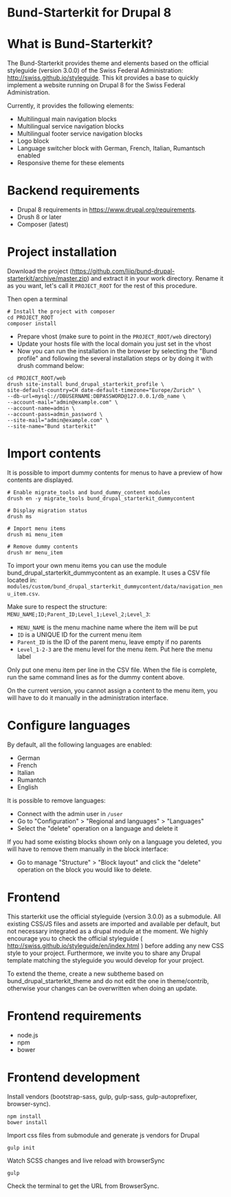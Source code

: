 Bund-Starterkit for Drupal 8
============================

# What is Bund-Starterkit?
The Bund-Starterkit provides theme and elements based on the official styleguide (version 3.0.0) of the Swiss Federal Administration: http://swiss.github.io/styleguide.
This kit provides a base to quickly implement a website running on Drupal 8 for the Swiss Federal Administration.

Currently, it provides the following elements:

- Multilingual main navigation blocks
- Multilingual service navigation blocks
- Multilingual footer service navigation blocks
- Logo block
- Language switcher block with German, French, Italian, Rumantsch enabled
- Responsive theme for these elements

# Backend requirements
- Drupal 8 requirements in https://www.drupal.org/requirements.
- Drush 8 or later
- Composer (latest)

# Project installation

Download the project (https://github.com/liip/bund-drupal-starterkit/archive/master.zip) and extract it in your work directory. Rename it as you want, let's call it `PROJECT_ROOT` for the rest of this procedure.

Then open a terminal

```
# Install the project with composer
cd PROJECT_ROOT
composer install

```

- Prepare vhost (make sure to point in the `PROJECT_ROOT/web` directory)
- Update your hosts file with the local domain you just set in the vhost
- Now you can run the installation in the browser by selecting the "Bund profile"
  and following the several installation steps or by doing it with drush command
  below:

```
cd PROJECT_ROOT/web
drush site-install bund_drupal_starterkit_profile \
site-default-country=CH date-default-timezone="Europe/Zurich" \
--db-url=mysql://DBUSERNAME:DBPASSWORD@127.0.0.1/db_name \
--account-mail="admin@example.com" \
--account-name=admin \
--account-pass=admin_password \
--site-mail="admin@example.com" \
--site-name="Bund starterkit"
```

# Import contents

It is possible to import dummy contents for menus to have a preview of how
contents are displayed.

```
# Enable migrate_tools and bund_dummy_content modules
drush en -y migrate_tools bund_drupal_starterkit_dummycontent

# Display migration status
drush ms

# Import menu items
drush mi menu_item

# Remove dummy contents
drush mr menu_item
```

To import your own menu items you can use the module bund_drupal_starterkit_dummycontent as an example. It uses a CSV file located in: `modules/custom/bund_drupal_starterkit_dummycontent/data/navigation_menu_item.csv`.

Make sure to respect the structure: `MENU_NAME;ID;Parent_ID;Level_1;Level_2;Level_3`:

- `MENU_NAME` is the menu machine name where the item will be put
- `ID` is a UNIQUE ID for the current menu item
- `Parent_ID` is the ID of the parent menu, leave empty if no parents
- `Level_1-2-3` are the menu level for the menu item. Put here the menu label

Only put one menu item per line in the CSV file.
When the file is complete, run the same command lines as for the dummy content
above.

On the current version, you cannot assign a content to the menu item, you will
have to do it manually in the administration interface.


# Configure languages
By default, all the following languages are enabled:

- German
- French
- Italian
- Rumantch
- English

It is possible to remove languages:

- Connect with the admin user in `/user`
- Go to "Configuration" > "Regional and languages" > "Languages"
- Select the "delete" operation on a language and delete it

If you had some existing blocks shown only on a language you deleted, you will
have to remove them manually in the block interface:

- Go to manage "Structure" > "Block layout" and click the "delete" operation
on the block you would like to delete.


# Frontend

This starterkit use the official styleguide (version 3.0.0) as a submodule. All existing CSS/JS files and assets are imported and available per default, but not necessary integrated as a drupal module at the moment. We highly encourage you to check the official styleguide ( http://swiss.github.io/styleguide/en/index.html ) before adding any new CSS style to your project. Furthermore, we invite you to share any Drupal template matching the styleguide you would develop for your project.

To extend the theme, create a new subtheme based on bund_drupal_starterkit_theme and do not edit the one in theme/contrib, otherwise your changes can be overwritten when doing an update.

# Frontend requirements
- node.js
- npm
- bower

# Frontend development

Install vendors (bootstrap-sass, gulp, gulp-sass, gulp-autoprefixer, browser-sync).
```
npm install
bower install
```

Import css files from submodule and generate js vendors for Drupal
```
gulp init
```

Watch SCSS changes and live reload with browserSync
```
gulp
```

Check the terminal to get the URL from BrowserSync.

